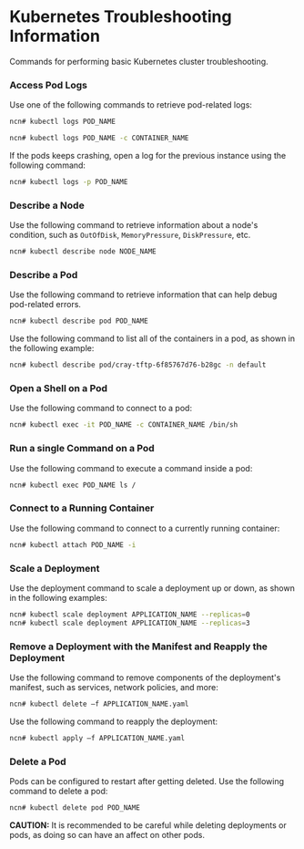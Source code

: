 # Kubernetes Troubleshooting Information

Commands for performing basic Kubernetes cluster troubleshooting.

### Access Pod Logs

Use one of the following commands to retrieve pod-related logs:

```bash
ncn# kubectl logs POD_NAME
```

```bash
ncn# kubectl logs POD_NAME -c CONTAINER_NAME
```

If the pods keeps crashing, open a log for the previous instance using the following command:

```bash
ncn# kubectl logs -p POD_NAME
```

### Describe a Node

Use the following command to retrieve information about a node's condition, such as `OutOfDisk`, `MemoryPressure`, `DiskPressure`, etc.

```bash
ncn# kubectl describe node NODE_NAME
```

### Describe a Pod

Use the following command to retrieve information that can help debug pod-related errors.

```bash
ncn# kubectl describe pod POD_NAME
```

Use the following command to list all of the containers in a pod, as shown in the following example:

```bash
ncn# kubectl describe pod/cray-tftp-6f85767d76-b28gc -n default
```

### Open a Shell on a Pod

Use the following command to connect to a pod:

```bash
ncn# kubectl exec -it POD_NAME -c CONTAINER_NAME /bin/sh
```

### Run a single Command on a Pod

Use the following command to execute a command inside a pod:

```bash
ncn# kubectl exec POD_NAME ls /
```

### Connect to a Running Container

Use the following command to connect to a currently running container:

```bash
ncn# kubectl attach POD_NAME -i
```

### Scale a Deployment

Use the deployment command to scale a deployment up or down, as shown in the following examples:

```bash
ncn# kubectl scale deployment APPLICATION_NAME --replicas=0
ncn# kubectl scale deployment APPLICATION_NAME --replicas=3
```

### Remove a Deployment with the Manifest and Reapply the Deployment

Use the following command to remove components of the deployment's manifest, such as services, network policies, and more:

```bash
ncn# kubectl delete –f APPLICATION_NAME.yaml
```

Use the following command to reapply the deployment:

```bash
ncn# kubectl apply –f APPLICATION_NAME.yaml
```

### Delete a Pod

Pods can be configured to restart after getting deleted. Use the following command to delete a pod:

```bash
ncn# kubectl delete pod POD_NAME
```

**CAUTION:** It is recommended to be careful while deleting deployments or pods, as doing so can have an affect on other pods.

